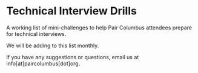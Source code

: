 # Technical Interview Drills
A working list of mini-challenges to help Pair Columbus attendees prepare for technical interviews.

We will be adding to this list monthly.

If you have any suggestions or questions, email us at info[at]paircolumbus[dot]org.
